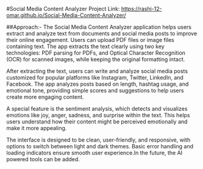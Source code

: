 #Social Media Content Analyzer
Project Link: https://rashi-12-omar.github.io/Social-Media-Content-Analyzer/

##Approach:-
The Social Media Content Analyzer application helps users extract and analyze text from documents and social media posts to improve their online engagement. Users can upload PDF files or image files containing text. The app extracts the text clearly using two key technologies: PDF parsing for PDFs, and Optical Character Recognition (OCR) for scanned images, while keeping the original formatting intact.

After extracting the text, users can write and analyze social media posts customized for popular platforms like Instagram, Twitter, LinkedIn, and Facebook. The app analyzes posts based on length, hashtag usage, and emotional tone, providing simple scores and suggestions to help users create more engaging content.

A special feature is the sentiment analysis, which detects and visualizes emotions like joy, anger, sadness, and surprise within the text. This helps users understand how their content might be perceived emotionally and make it more appealing.

The interface is designed to be clean, user-friendly, and responsive, with options to switch between light and dark themes. Basic error handling and loading indicators ensure smooth user experience.In the future, the AI powered tools can be added.
